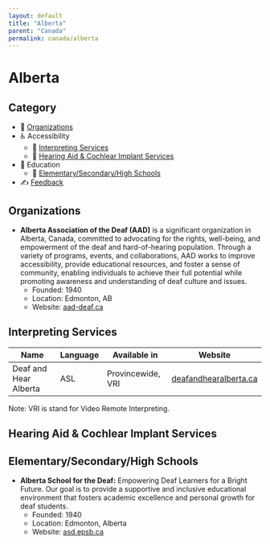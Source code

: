 ```yaml
---
layout: default
title: "Alberta"
parent: "Canada"
permalink: canada/alberta
---
```

# Alberta
## Category
- 🏢 [Organizations](#organizations)
- ♿ Accessibility
  - 💬 [Interpreting Services](#interpreting-services)
  - 🦻 [Hearing Aid & Cochlear Implant Services](#hearing-aid-&-cochlear-impant-services)
- 📖 Education
    - 🏫 [Elementary/Secondary/High Schools](#elementarysecondaryhigh-schools)
- ✍️ [Feedback](#feedback)

## Organizations

- **Alberta Association of the Deaf (AAD)** is a significant organization in Alberta, Canada, committed to advocating for the rights, well-being, and empowerment of the deaf and hard-of-hearing population. Through a variety of programs, events, and collaborations, AAD works to improve accessibility, provide educational resources, and foster a sense of community, enabling individuals to achieve their full potential while promoting awareness and understanding of deaf culture and issues.
  - Founded: 1940
  - Location: Edmonton, AB
  - Website: [aad-deaf.ca](https://aad-deaf.ca/)

## Interpreting Services

| Name | Language | Available in | Website |
|------|----------|--------------|---------|
| Deaf and Hear Alberta | ASL | Provincewide, VRI | [deafandhearalberta.ca](https://deafandhearalberta.ca/) |

Note: VRI is stand for Video Remote Interpreting.

## Hearing Aid & Cochlear Implant Services

## Elementary/Secondary/High Schools

- **Alberta School for the Deaf:** Empowering Deaf Learners for a Bright Future. Our goal is to provide a supportive and inclusive educational environment that fosters academic excellence and personal growth for deaf students.
  - Founded: 1940
  - Location: Edmonton, Alberta
  - Website: [asd.epsb.ca](http://asd.epsb.ca/)